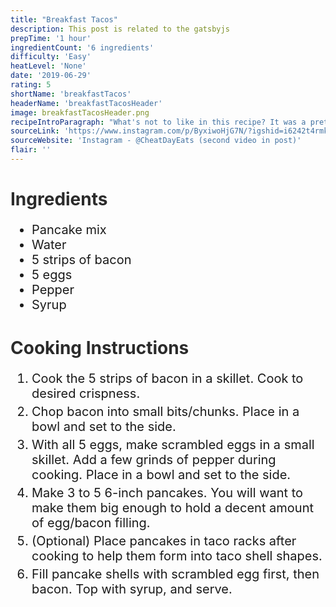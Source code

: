 ```yaml
---
title: "Breakfast Tacos"
description: This post is related to the gatsbyjs
prepTime: '1 hour'
ingredientCount: '6 ingredients'
difficulty: 'Easy'
heatLevel: 'None'
date: '2019-06-29'
rating: 5
shortName: 'breakfastTacos'
headerName: 'breakfastTacosHeader'
image: breakfastTacosHeader.png
recipeIntroParagraph: "What's not to like in this recipe? It was a pretty simple combination of breakfast favorites: pancakes, bacon and scrambled eggs. I used the pancakes as taco shells, put the eggs and bacon in the middle, and then put some syrup on top. A bite of all three foods with the syrup tasted amazing. Though optional, I used a metal taco rack to prop the tacos up and let the pancakes form into their shell shape. The most interesting part of this recipe is really the presentation; the ingredients aren't complicated at all but the final result is pretty unique."
sourceLink: 'https://www.instagram.com/p/ByxiwoHjG7N/?igshid=i6242t4rmkee'
sourceWebsite: 'Instagram - @CheatDayEats (second video in post)'
flair: ''
---
```

<h1 style="color: #2B2B2B;">Ingredients</h1>

<!-- <h3>Costco</h3> -->
<ul style="font-size: 20px;">
    <li>Pancake mix</li>
    <li>Water</li>
    <li>5 strips of bacon</li>
    <li>5 eggs</li>
    <li>Pepper</li>
    <li>Syrup</li>
</ul>

<h1 style="color: #2B2B2B; margin-top: 40px;">Cooking Instructions</h1>
<ol style="font-size: 20px" className="cookingInstructionsOL">
    <li style="margin: 5px 0;">Cook the 5 strips of bacon in a skillet. Cook to desired crispness.</li>
    <li style="margin: 5px 0;">Chop bacon into small bits/chunks. Place in a bowl and set to the side.</li>
    <li style="margin: 5px 0;">With all 5 eggs, make scrambled eggs in a small skillet. Add a few grinds of pepper during cooking. Place in a bowl and set to the side.</li>
    <li style="margin: 5px 0;">Make 3 to 5 6-inch pancakes. You will want to make them big enough to hold a decent amount of egg/bacon filling.</li>
    <li style="margin: 5px 0;">(Optional) Place pancakes in taco racks after cooking to help them form into taco shell shapes.</li>
    <li style="margin: 5px 0;">Fill pancake shells with scrambled egg first, then bacon. Top with syrup, and serve.</li>
</ol>